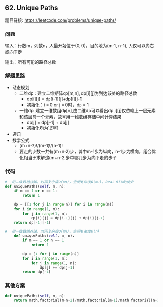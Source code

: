 ## 62. Unique Paths

题目链接: https://leetcode.com/problems/unique-paths/

### 问题
输入：行数m，列数n，人最开始位于(0, 0)，目的地为(m-1, n-1), 人仅可以向右或向下走

输出：所有可能的路径总数

### 解题思路
* 动态规划
    * 二维dp：建立二维矩阵dp[m,n], dp[i][j]为到达该处的路径总数
        * dp[i][j] = dp[i-1][j]+dp[i][j-1]
        * 初始化：i = 0 or j = 0时，dp = 1
    * 一维dp: 建立一维数组dp[n],由二维dp可以看出dp[i][j]仅依赖上一层元素和该层前一个元素，故可用一维数组存储中间计算结果
        * dp[j] = dp[j-1] + dp[j]
        * 初始化均为1即可
* 递归
* 数学公式
    * (m+n-2)!/(m-1)!/(n-1)!
    * 要走的步数一共有(m+n-2)步，其中m-1步为纵向，n-1步为横向，组合优化相当于求解这(m+n-2)步中哪几步为向下走的步子

### 代码

```Python
#  用二维数组存储，时间复杂度O(mn)，空间复杂度O(mn)，beat 97%的提交
def uniquePaths(self, m, n):
    if m == 1 or n == 1:
        return 1
    
    dp = [[1 for j in range(n)] for i in range(m)]
    for i in range(1, m):
        for j in range(1, n):
            dp[i][j] = dp[i-1][j] + dp[i][j-1]
    return dp[-1][-1]
```

```Python
#  用一维数组存储，时间复杂度O(mn)，空间复杂度O(n)
    def uniquePaths(self, m, n):
        if m == 1 or n == 1:
            return 1
            
        dp = [1 for j in range(n)]
        for i in range(1, m):
            for j in range(1, n):
                dp[j] += dp[j-1]
        return dp[-1]
```
### 其他方案
```Python
def uniquePaths(self, m, n):
    return math.factorial(m+n-2)/math.factorial(m-1)/math.factorial(n-1)
```
